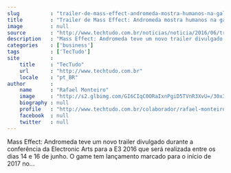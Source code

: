 ```yaml
---
slug          : "trailer-de-mass-effect-andromeda-mostra-humanos-na-galaxia-do-jogo"
title         : "Trailer de Mass Effect: Andromeda mostra humanos na galáxia do jogo"
image         : null
source        : "http://www.techtudo.com.br/noticias/noticia/2016/06/trailer-de-mass-effect-andromeda-mostra-humanos-na-galaxia-do-jogo.html"
description   : "Mass Effect: Andromeda teve um novo trailer divulgado durante a conferência da Electronic Arts para a E3 2016 que será realizada entre os dias 14 e 16 de junho. O game tem lançamento marcado para o início de 2017 no..."
categories    : ['business']
tags          : ['TecTudo']
site          :
    title     : "TecTudo"
    url       : "http://www.techtudo.com.br"
    locale    : "pt_BR"
author        :
    name      : "Rafael Monteiro"
    image     : "http://s2.glbimg.com/GI6CIqC0ORaIxnPgiD5TVnR3XvU=/30x30/s2.glbimg.com/ufb-MNj7pxVBsfBbqAX6OQg3BIA=/0x0:140x140/75x75/s.glbimg.com/po/tt2/f/original/2013/02/06/rafaelmonteiro.jpg"
    biography : null
    profile   : "http://www.techtudo.com.br/colaborador/rafael-monteiro.html"
    facebook  : null
    twitter   : null
---
```


Mass Effect: Andromeda teve um novo trailer divulgado durante a conferência da Electronic Arts para a E3 2016 que será realizada entre os dias 14 e 16 de junho. O game tem lançamento marcado para o início de 2017 no...
